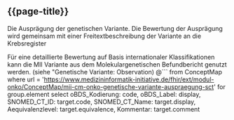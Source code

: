 ## {{page-title}}

Die Ausprägung der genetischen Variante. Die Bewertung der Ausprägung wird gemeinsam mit einer Freitextbeschreibung der Variante an die Krebsregister 

Für eine detaillierte Bewertung auf Basis internationaler Klassifikationen kann die MII Variante aus dem Molekulargenetischen Befundbericht genutzt werden. (siehe "Genetische Variante: Observation)
@```
from ConceptMap 
where url = 'https://www.medizininformatik-initiative.de/fhir/ext/modul-onko/ConceptMap/mii-cm-onko-genetische-variante-auspraegung-sct' 
    for group.element
        select 
            oBDS_Kodierung: code, 
            oBDS_Label: display, 
            SNOMED_CT_ID: target.code, 
            SNOMED_CT_Name: target.display, 
            Aequivalenzlevel: target.equivalence, 
            Kommentar: target.comment  
```